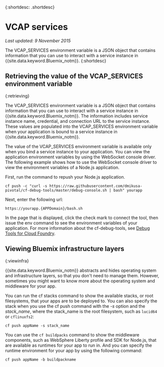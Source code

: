 
{:shortdesc: .shortdesc}

# VCAP services

*Last updated: 9 November 2015*


The VCAP_SERVICES environment variable is a JSON object that contains information that you can use to interact with a service instance in {{site.data.keyword.Bluemix_notm}}.
{:shortdesc}


## Retrieving the value of the VCAP_SERVICES environment variable
{:retrieving}

The VCAP_SERVICES environment variable is a JSON object that contains information that you can use to interact with a service instance in {{site.data.keyword.Bluemix_notm}}. The information includes service instance name, credential, and connection URL to the service instance. These values are populated into the VCAP_SERVICES environment variable when your application is bound to a service instance in {{site.data.keyword.Bluemix_notm}}.

The value of the VCAP_SERVICES environment variable is available only when you bind a service instance to your application. You can view the application environment variables by using the WebSocket console driver. The following example shows how to use the WebSocket console driver to view the environment variables of a Node.js application.

First, run the command to repush your Node.js application.
```
cf push -c "curl -s https://raw.githubusercontent.com/dmikusa-pivotal/cf-debug-tools/master/debug-console.sh | bash" yourapp
```
Next, enter the following url:
```
https://yourapp.{APPDomain}/bash.sh
```
In the page that is displayed, click the check mark to connect the tool, then issue the env command to see the environment variables of your application. For more information about the cf-debug-tools, see [Debug Tools for Cloud Foundry](https://github.com/dmikusa-pivotal/cf-debug-tools).


## Viewing Bluemix infrastructure layers
{:viewinfra}


{{site.data.keyword.Bluemix_notm}} abstracts and hides operating system and infrastructure layers, so that you don't need to manage them. However, sometimes you might want to know more about the operating system and middleware for your app.

You can run the cf stacks command to show the available stacks, or root filesystems, that your apps are to be deployed to. You can also specify the stack when you use the cf push command with the *-s* option and the *stack_name*, where the stack_name is the root filesystem, such as `lucid64` or `cflinuxfs2`:
```
cf push appName -s stack_name
```
You can use the `cf buildpacks` command to show the middleware components, such as WebSphere Liberty profile and SDK for Node.js, that are available as runtimes for your app to run in. And you can specify the runtime environment for your app by using the following command:
```
cf push appName -b buildpackname
```
